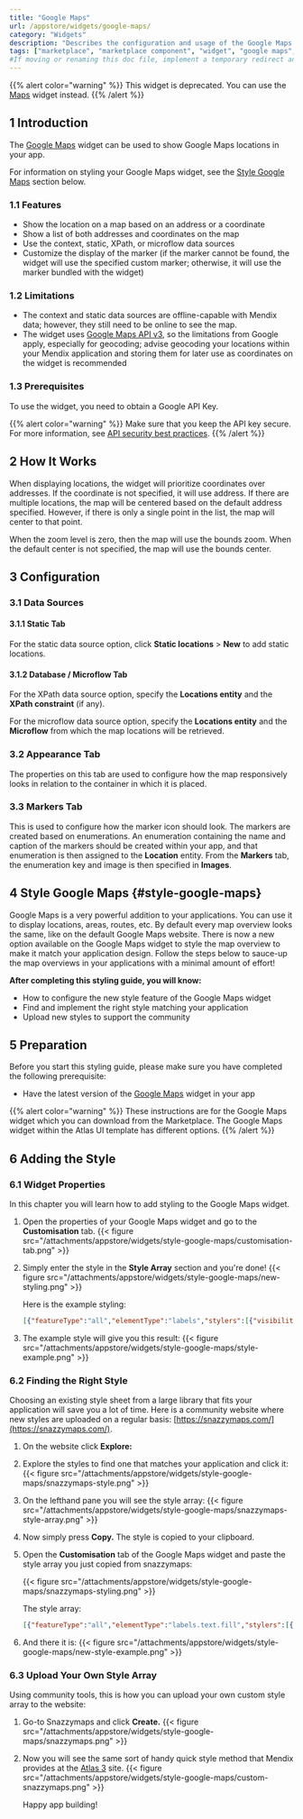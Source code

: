 ```yaml
---
title: "Google Maps"
url: /appstore/widgets/google-maps/
category: "Widgets"
description: "Describes the configuration and usage of the Google Maps widget, which is available in the Mendix Marketplace."
tags: ["marketplace", "marketplace component", "widget", "google maps", "platform support"]
#If moving or renaming this doc file, implement a temporary redirect and let the respective team know they should update the URL in the product. See Mapping to Products for more details.
---
```


{{% alert color="warning" %}}
This widget is deprecated. You can use the [Maps](/appstore/widgets/maps/) widget instead.
{{% /alert %}}

## 1 Introduction

The [Google Maps](https://marketplace.mendix.com/link/component/48911/) widget can be used to show Google Maps locations in your app.

For information on styling your Google Maps widget, see the [Style Google Maps](#style-google-maps) section below.

### 1.1 Features

* Show the location on a map based on an address or a coordinate
* Show a list of both addresses and coordinates on the map
* Use the context, static, XPath, or microflow data sources
* Customize the display of the marker (if the marker cannot be found, the widget will use the specified custom marker; otherwise, it will use the marker bundled with the widget)

### 1.2 Limitations

* The context and static data sources are offline-capable with Mendix data; however, they still need to be online to see the map.
* The widget uses [Google Maps API v3](https://developers.google.com/maps/documentation/javascript/reference/), so the limitations from Google apply, especially for geocoding; advise geocoding your locations within your Mendix application and storing them for later use as coordinates on the widget is recommended

### 1.3 Prerequisites

To use the widget, you need to obtain a Google API Key.

{{% alert color="warning" %}}
Make sure that you keep the API key secure. For more information, see [API security best practices](https://developers.google.com/maps/api-security-best-practices).
{{% /alert %}}

## 2 How It Works

When displaying locations, the widget will prioritize coordinates over addresses. If the coordinate is not specified, it will use address. If there are multiple locations, the map will be centered based on the default address specified. However, if there is only a single point in the list, the map will center to that point.

When the zoom level is zero, then the map will use the bounds zoom. When the default center is not specified, the map will use the bounds center.

## 3 Configuration

### 3.1 Data Sources

#### 3.1.1 Static Tab

For the static data source option, click **Static locations** > **New** to add static locations.

#### 3.1.2 Database / Microflow Tab

For the XPath data source option, specify the **Locations entity** and the **XPath constraint** (if any).

For the microflow data source option, specify the **Locations entity** and the **Microflow** from which the map locations will be retrieved.

### 3.2 Appearance Tab

The properties on this tab are used to configure how the map responsively looks in relation to the container in which it is placed.

### 3.3 Markers Tab

This is used to configure how the marker icon should look. The markers are created based on enumerations. An enumeration containing the name and caption of the markers should be created within your app, and that enumeration is then assigned to the **Location** entity. From the **Markers** tab, the enumeration key and image is then specified in **Images**.

## 4 Style Google Maps {#style-google-maps}

Google Maps is a very powerful addition to your applications. You can use it to display locations, areas, routes, etc. By default every map overview looks the same, like on the default Google Maps website. There is now a new option available on the Google Maps widget to style the map overview to make it match your application design. Follow the steps below to sauce-up the map overviews in your applications with a minimal amount of effort!

**After completing this styling guide, you will know:**

* How to configure the new style feature of the Google Maps widget
* Find and implement the right style matching your application
* Upload new styles to support the community

## 5 Preparation

Before you start this styling guide, please make sure you have completed the following prerequisite:

* Have the latest version of the [Google Maps](/link/component/48911/) widget in your app

{{% alert color="warning" %}}
These instructions are for the Google Maps widget which you can download from the Marketplace. The Google Maps widget within the Atlas UI template has different options.
{{% /alert %}}

## 6 Adding the Style

### 6.1 Widget Properties

In this chapter you will learn how to add styling to the Google Maps widget.

1. Open the properties of your Google Maps widget and go to the **Customisation** tab.
    {{< figure src="/attachments/appstore/widgets/style-google-maps/customisation-tab.png" >}}

2. Simply enter the style in the **Style Array** section and you're done!
    {{< figure src="/attachments/appstore/widgets/style-google-maps/new-styling.png" >}}

    Here is the example styling:

    ```json
    [{"featureType":"all","elementType":"labels","stylers":[{"visibility":"off"}]},{"featureType":"administrative","elementType":"all","stylers":[{"visibility":"off"}]},{"featureType":"administrative","elementType":"labels","stylers":[{"visibility":"off"}]},{"featureType":"landscape","elementType":"all","stylers":[{"visibility":"on"}]},{"featureType":"landscape","elementType":"geometry.fill","stylers":[{"color":"#abce83"}]},{"featureType":"landscape","elementType":"labels","stylers":[{"visibility":"off"}]},{"featureType":"poi","elementType":"all","stylers":[{"visibility":"off"}]},{"featureType":"road","elementType":"geometry.fill","stylers":[{"visibility":"simplified"}]},{"featureType":"road","elementType":"labels.text.fill","stylers":[{"color":"#5B5B3F"}]},{"featureType":"road","elementType":"labels.text.stroke","stylers":[{"color":"#ABCE83"}]},{"featureType":"road","elementType":"labels.icon","stylers":[{"visibility":"off"}]},{"featureType":"road.highway","elementType":"geometry","stylers":[{"color":"#EBF4A4"}]},{"featureType":"road.arterial","elementType":"all","stylers":[{"visibility":"off"}]},{"featureType":"road.local","elementType":"all","stylers":[{"visibility":"off"}]},{"featureType":"transit","elementType":"all","stylers":[{"visibility":"off"}]},{"featureType":"water","elementType":"geometry","stylers":[{"visibility":"on"},{"color":"#aee2e0"}]}]
    ```

3. The example style will give you this result:
    {{< figure src="/attachments/appstore/widgets/style-google-maps/style-example.png" >}}

### 6.2 Finding the Right Style

Choosing an existing style sheet from a large library that fits your application will save you a lot of time. Here is a community website where new styles are uploaded on a regular basis: [https://snazzymaps.com/](https://snazzymaps.com/).

1. On the website click **Explore:**
2. Explore the styles to find one that matches your application and click it:
    {{< figure src="/attachments/appstore/widgets/style-google-maps/snazzymaps-style.png" >}}
3. On the lefthand pane you will see the style array:
    {{< figure src="/attachments/appstore/widgets/style-google-maps/snazzymaps-style-array.png" >}}
4. Now simply press **Copy.** The style is copied to your clipboard.
5. Open the **Customisation** tab of the Google Maps widget and paste the style array you just copied from snazzymaps:

    {{< figure src="/attachments/appstore/widgets/style-google-maps/snazzymaps-styling.png" >}}

    The style array:

    ```json
    [{"featureType":"all","elementType":"labels.text.fill","stylers":[{"color":"#ffffff"}]},{"featureType":"all","elementType":"labels.text.stroke","stylers":[{"color":"#000000"},{"lightness":13}]},{"featureType":"administrative","elementType":"geometry.fill","stylers":[{"color":"#000000"}]},{"featureType":"administrative","elementType":"geometry.stroke","stylers":[{"color":"#144b53"},{"lightness":14},{"weight":1.4}]},{"featureType":"landscape","elementType":"all","stylers":[{"color":"#08304b"}]},{"featureType":"poi","elementType":"geometry","stylers":[{"color":"#0c4152"},{"lightness":5}]},{"featureType":"road.highway","elementType":"geometry.fill","stylers":[{"color":"#000000"}]},{"featureType":"road.highway","elementType":"geometry.stroke","stylers":[{"color":"#0b434f"},{"lightness":25}]},{"featureType":"road.arterial","elementType":"geometry.fill","stylers":[{"color":"#000000"}]},{"featureType":"road.arterial","elementType":"geometry.stroke","stylers":[{"color":"#0b3d51"},{"lightness":16}]},{"featureType":"road.local","elementType":"geometry","stylers":[{"color":"#000000"}]},{"featureType":"transit","elementType":"all","stylers":[{"color":"#146474"}]},{"featureType":"water","elementType":"all","stylers":[{"color":"#021019"}]}]
    ```

6. And there it is:
    {{< figure src="/attachments/appstore/widgets/style-google-maps/new-style-example.png" >}}

### 6.3 Upload Your Own Style Array

Using community tools, this is how you can upload your own custom style array to the website:

1. Go-to Snazzymaps and click **Create.**
    {{< figure src="/attachments/appstore/widgets/style-google-maps/snazzymaps.png" >}} 
2. Now you will see the same sort of handy quick style method that Mendix provides at the [Atlas 3](https://atlas.mendix.com/) site.
    {{< figure src="/attachments/appstore/widgets/style-google-maps/custom-snazzymaps.png" >}} 

    Happy app building!
